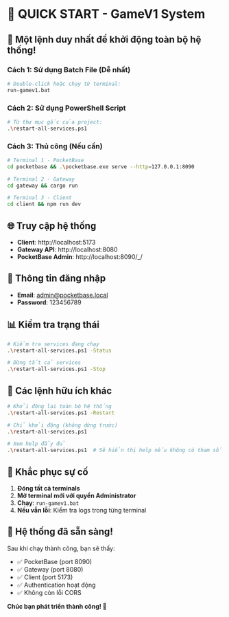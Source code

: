 # 🚀 QUICK START - GameV1 System

## 🎯 Một lệnh duy nhất để khởi động toàn bộ hệ thống!

### Cách 1: Sử dụng Batch File (Dễ nhất)
```bash
# Double-click hoặc chạy từ terminal:
run-gamev1.bat
```

### Cách 2: Sử dụng PowerShell Script
```bash
# Từ thư mục gốc của project:
.\restart-all-services.ps1
```

### Cách 3: Thủ công (Nếu cần)
```bash
# Terminal 1 - PocketBase
cd pocketbase && .\pocketbase.exe serve --http=127.0.0.1:8090

# Terminal 2 - Gateway
cd gateway && cargo run

# Terminal 3 - Client
cd client && npm run dev
```

## 🌐 Truy cập hệ thống
- **Client**: http://localhost:5173
- **Gateway API**: http://localhost:8080
- **PocketBase Admin**: http://localhost:8090/_/

## 🔑 Thông tin đăng nhập
- **Email**: admin@pocketbase.local
- **Password**: 123456789

## 📊 Kiểm tra trạng thái
```bash
# Kiểm tra services đang chạy
.\restart-all-services.ps1 -Status

# Dừng tất cả services
.\restart-all-services.ps1 -Stop
```

## 🔧 Các lệnh hữu ích khác
```bash
# Khởi động lại toàn bộ hệ thống
.\restart-all-services.ps1 -Restart

# Chỉ khởi động (không dừng trước)
.\restart-all-services.ps1

# Xem help đầy đủ
.\restart-all-services.ps1  # Sẽ hiển thị help nếu không có tham số
```

## 🚨 Khắc phục sự cố
1. **Đóng tất cả terminals**
2. **Mở terminal mới với quyền Administrator**
3. **Chạy**: `run-gamev1.bat`
4. **Nếu vẫn lỗi**: Kiểm tra logs trong từng terminal

## 🎉 Hệ thống đã sẵn sàng!
Sau khi chạy thành công, bạn sẽ thấy:
- ✅ PocketBase (port 8090)
- ✅ Gateway (port 8080)
- ✅ Client (port 5173)
- ✅ Authentication hoạt động
- ✅ Không còn lỗi CORS

**Chúc bạn phát triển thành công! 🚀**
